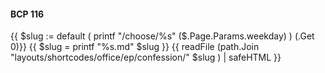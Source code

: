 #### BCP 116
{{ $slug := default ( printf "/choose/%s" ($.Page.Params.weekday) ) (.Get 0)}}
{{ $slug = printf "%s.md" $slug }}
{{ readFile (path.Join "layouts/shortcodes/office/ep/confession/" $slug ) | safeHTML }}
